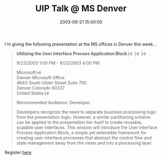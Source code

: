 ﻿---
layout: post
title: "UIP Talk @ MS Denver"
comments: false
date: 2003-09-21 15:00:00
updated: 2004-05-02 09:31:00
categories:
 - Community
 - Technology
subtext-id: 5a5649fa-b9c3-489d-8295-35ee04082bf3
alias: /blog/UIP-Talk--MS-Denver.aspx
---


I'm giving the following presentation at the MS offices in Denver this week...

> **Utilizing the User Interface Process Application Block**├é ├é ├é 
> 
> 9/23/2003 1:00 PM - 9/23/2003 4:00 PM 
> 
> Microsoft├é   
Denver Microsoft Office   
4643 South Ulster Street Suite 700  
Denver Colorado 80237  
United States├é 
> 
> Recommended Audience: Developer. 
> 
> Developers recognize the need to separate business processing logic from the presentation logic. However, a similar partitioning scheme can be applied to the presentation tier itself to create reusable, scalable user interfaces. This session will introduce the User Interface Process Application Block, a simple yet extensible framework for creating user interface processes that abstract the control flow and state management away from the views and into a processing layer.

Register [here](http://msevents.microsoft.com/CUI/Register.aspx?culture=en-US&EventID=1032235703).
